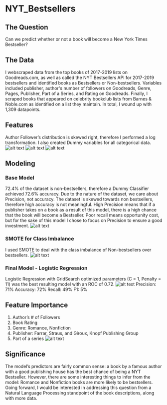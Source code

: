 # NYT_Bestsellers
## The Question
Can we predict whether or not a book will become a New York Times Bestseller?

## The Data
I webscraped data from the top books of 2017-2019 lists on Goodreads.com, as well as called the NYT Bestsellers API for 2017-2019 bestsellers and identified books as Bestsellers or Non-bestsellers. Variables included publisher, author's number of followers on Goodreads, Genre, Pages, Publisher, Part of a Series, and Rating on Goodreads. Finally, I scraped books that appeared on celebrity bookclub lists from Barnes & Noble.com as identified on a list they maintain. In total, I wound up with 1,309 datapoints.

## Features
Author Follower’s distribution is skewed right, therefore I performed a log transformation. I also created Dummy variables for all categorical data.
![alt text](https://github.com/clareblessen/NYT_Bestsellers/blob/master/Images/pages.png) ![alt text](https://github.com/clareblessen/NYT_Bestsellers/blob/master/Images/ratings.png) ![alt text](https://github.com/clareblessen/NYT_Bestsellers/blob/master/Images/author_followers.png)

## Modeling
### Base Model
72.4% of the dataset is non-bestsellers, therefore a Dummy Classifier achieved 72.6% accuracy. Due to the nature of the dataset, we care about Precision, not accuracy. The dataset is skewed towards non bestsellers, therefore high accuracy is not meaningful. High Precision means that if a publisher takes on a book as a result of this model, there is a high chance that the book will become a Bestseller.
Poor recall means opportunity cost, but for the sake of this model I chose to focus on Precision to ensure a good investment.
![alt text](https://github.com/clareblessen/NYT_Bestsellers/blob/master/Images/baselinecm.png)

### SMOTE for Class Imbalance
I used SMOTE to deal with the class imbalance of Non-bestsellers over bestsellers.
![alt text](https://github.com/clareblessen/NYT_Bestsellers/blob/master/Images/class_imbalance.png)

### Final Model - Logistic Regression
Logistic Regression with GridSearch optimized parameters (C = 1, Penalty = 11) was the best resulting model with an ROC of 0.72.
![alt text](https://github.com/clareblessen/NYT_Bestsellers/blob/master/Images/ROCcurve.png)
Precision: 71%
Accuracy: 72%
Recall: 49%
F1: 5%

## Feature Importance
1. Author’s # of Followers
2. Book Rating
3. Genre: Romance, Nonfiction
4. Publisher: Farrar, Straus, and Giroux, Knopf Publishing Group
5. Part of a series
![alt text](https://github.com/clareblessen/NYT_Bestsellers/blob/master/Images/feature_importance.png)

## Significance
The model’s predictors are fairly common sense: a book by a famous author with a good publishing house has the best chance of being a NYT Bestseller. However, there are some interesting things to infer from the model: Romance and Nonfiction books are more likely to be bestsellers. Going forward, I would be interested in addressing this question from a Natural Language Processing standpoint of the book descriptions, along with more data.
